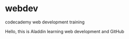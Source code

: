 # webdev
codecademy web development training

Hello, this is Aladdin learning web development and GitHub
